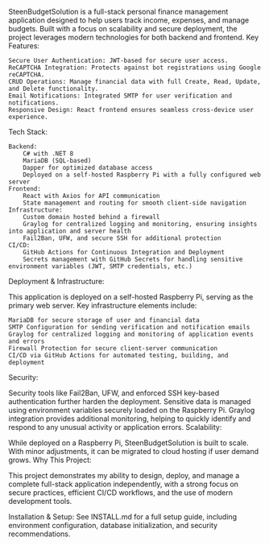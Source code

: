 SteenBudgetSolution is a full-stack personal finance management application designed to help users track income, expenses, and manage budgets. Built with a focus on scalability and secure deployment, the project leverages modern technologies for both backend and frontend.
Key Features:

    Secure User Authentication: JWT-based for secure user access.
    ReCAPTCHA Integration: Protects against bot registrations using Google reCAPTCHA.
    CRUD Operations: Manage financial data with full Create, Read, Update, and Delete functionality.
    Email Notifications: Integrated SMTP for user verification and notifications.
    Responsive Design: React frontend ensures seamless cross-device user experience.

Tech Stack:

    Backend:
        C# with .NET 8
        MariaDB (SQL-based)
        Dapper for optimized database access
        Deployed on a self-hosted Raspberry Pi with a fully configured web server
    Frontend:
        React with Axios for API communication
        State management and routing for smooth client-side navigation
    Infrastructure:
        Custom domain hosted behind a firewall
        Graylog for centralized logging and monitoring, ensuring insights into application and server health
        Fail2Ban, UFW, and secure SSH for additional protection
    CI/CD:
        GitHub Actions for Continuous Integration and Deployment
        Secrets management with GitHub Secrets for handling sensitive environment variables (JWT, SMTP credentials, etc.)

Deployment & Infrastructure:

This application is deployed on a self-hosted Raspberry Pi, serving as the primary web server. Key infrastructure elements include:

    MariaDB for secure storage of user and financial data
    SMTP Configuration for sending verification and notification emails
    Graylog for centralized logging and monitoring of application events and errors
    Firewall Protection for secure client-server communication
    CI/CD via GitHub Actions for automated testing, building, and deployment

Security:

Security tools like Fail2Ban, UFW, and enforced SSH key-based authentication further harden the deployment. Sensitive data is managed using environment variables securely loaded on the Raspberry Pi. Graylog integration provides additional monitoring, helping to quickly identify and respond to any unusual activity or application errors.
Scalability:

While deployed on a Raspberry Pi, SteenBudgetSolution is built to scale. With minor adjustments, it can be migrated to cloud hosting if user demand grows.
Why This Project:

This project demonstrates my ability to design, deploy, and manage a complete full-stack application independently, with a strong focus on secure practices, efficient CI/CD workflows, and the use of modern development tools.

Installation & Setup: See INSTALL.md for a full setup guide, including environment configuration, database initialization, and security recommendations.
